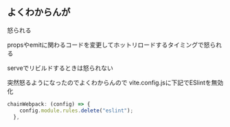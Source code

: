 ## よくわからんが
怒られる

propsやemitに関わるコードを変更してホットリロードするタイミングで怒られる

serveでリビルドするときは怒られない

突然怒るようになったのでよくわからんので
vite.config.jsに下記でESlintを無効化
```js
chainWebpack: (config) => {
    config.module.rules.delete("eslint");
  },
```
